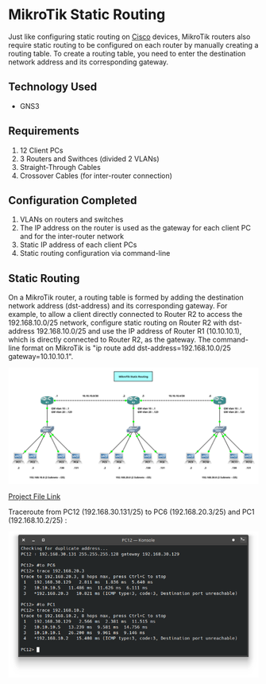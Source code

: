 # MikroTik Static Routing
Just like configuring static routing on [Cisco](https://github.com/eightball270/CodingStudio-ComputerNetworkFundamentals?tab=readme-ov-file#static-routing) devices, MikroTik routers also require static routing to be configured on each router by manually creating a routing table. To create a routing table, you need to enter the destination network address and its corresponding gateway.

## Technology Used
- GNS3

## Requirements
1. 12 Client PCs
2. 3 Routers and Swithces (divided 2 VLANs)
3. Straight-Through Cables
4. Crossover Cables (for inter-router connection)

## Configuration Completed
1. VLANs on routers and switches
2. The IP address on the router is used as the gateway for each client PC and for the inter-router network
3. Static IP address of each client PCs
4. Static routing configuration via command-line

## Static Routing
On a MikroTik router, a routing table is formed by adding the destination network address (dst-address) and its corresponding gateway. For example, to allow a client directly connected to Router R2 to access the 192.168.10.0/25 network, configure static routing on Router R2 with dst-address 192.168.10.0/25 and use the IP address of Router R1 (10.10.10.1), which is directly connected to Router R2, as the gateway. The command-line format on MikroTik is "ip route add dst-address=192.168.10.0/25 gateway=10.10.10.1".

![Static Routing (MikroTik)](https://github.com/eightball270/MikroTik-Static-Routing/blob/main/Static%20Routing%20(MikroTik).png)

[Project File Link](https://github.com/eightball270/MikroTik-Static-Routing/blob/main/Static%20Routing%20(MikroTik).gns3project.7z)

Traceroute from PC12 (192.168.30.131/25) to PC6 (192.168.20.3/25) and PC1 (192.168.10.2/25) :

![Static Routing (MikroTik) (1)](https://github.com/eightball270/MikroTik-Static-Routing/blob/main/Static%20Routing%20(MikroTik)%20(1).png)

